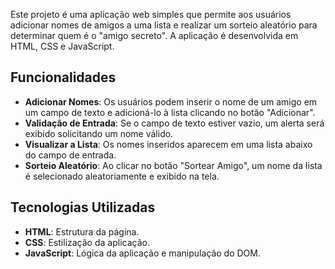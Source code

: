 Este projeto é uma aplicação web simples que permite aos usuários adicionar nomes de amigos a uma lista e realizar um sorteio aleatório para determinar quem é o "amigo secreto". 
A aplicação é desenvolvida em HTML, CSS e JavaScript.

## Funcionalidades

- **Adicionar Nomes**: Os usuários podem inserir o nome de um amigo em um campo de texto e adicioná-lo à lista clicando no botão "Adicionar".
- **Validação de Entrada**: Se o campo de texto estiver vazio, um alerta será exibido solicitando um nome válido.
- **Visualizar a Lista**: Os nomes inseridos aparecem em uma lista abaixo do campo de entrada.
- **Sorteio Aleatório**: Ao clicar no botão "Sortear Amigo", um nome da lista é selecionado aleatoriamente e exibido na tela.

## Tecnologias Utilizadas

- **HTML**: Estrutura da página.
- **CSS**: Estilização da aplicação.
- **JavaScript**: Lógica da aplicação e manipulação do DOM.


